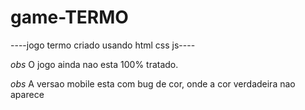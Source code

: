 ﻿# game-TERMO

----jogo termo criado usando html css js----

*obs* O jogo ainda nao esta 100% tratado.

*obs* A versao mobile esta com bug de cor, onde a cor verdadeira nao aparece

